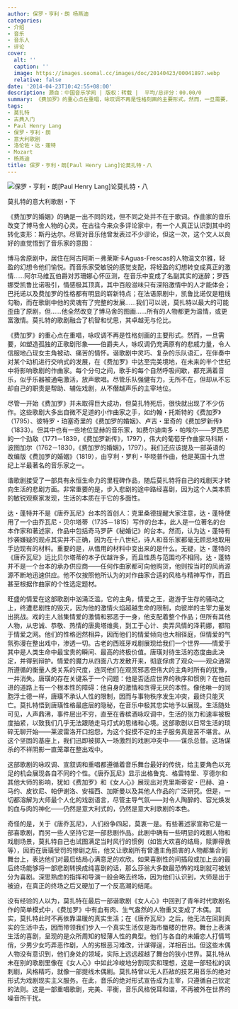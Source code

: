 ```yaml
---
author: 保罗・亨利・朗 杨燕迪
categories:
- 介绍
- 音乐
- 音乐人
- 评论
cover:
  alt: ''
  caption: ''
  image: https://images.soomal.cc/images/doc/20140423/00041897.webp
  relative: false
date: '2014-04-23T10:42:55+08:00'
description: 源自：中国音乐学网 | 版权：转载 |  平均/总评分：00.00/0
summary: 《费加罗》的重心点在重唱，咏叹调不再是性格刻画的主要形式。然而，一旦需要，如塑造孤独的正歌剧形象――伯爵夫人，咏叹调仍充满原有的悲戚力量，令人信服地凸现女主角被动、痛苦的情怀。谐歌剧中灵巧、复杂的乐队语汇，在伴奏中对某个动机进行交响式的发展，在《费加罗》中达至完美境地……
tags:
- 莫扎特
- 古典入门
- Paul Henry Lang
- 保罗・亨利・朗
- 意大利歌剧
- 洛伦佐・达・蓬特
- Mozart
- 杨燕迪
title: 保罗・亨利・朗[Paul Henry Lang]论莫扎特・八
---
```


![保罗・亨利・朗[Paul Henry Lang]论莫扎特・八](https://images.soomal.cc/images/doc/20140423/00041897.webp)





莫扎特的意大利歌剧・下

《费加罗的婚姻》的确是一出不同的戏，但不同之处并不在于歌词。作曲家的音乐改变了博马舍人物的心灵。在古往今来众多评论家中，有一个人真正认识到其中的转化变形：斯丹达尔。尽管对音乐他曾发表过不少谬论，但这一次，这个文人以良好的直觉悟到了音乐家的意图：


博马舍原剧中，居住在阿古阿斯－弗莱斯卡Aguas-Frescas的人物温文尔雅，轻盈的幻想令他们愉悦。而音乐家受敏锐的感觉支配，将轻盈的幻想转变成真正的激情……阿尔马维瓦伯爵对苏珊娜心怀叵测，在音乐中变成了名副其实的迷醉；罗西娜受凯鲁比诺吸引，情感极其顶真，其中百般滋味只有深陷激情中的人才能体会；巴托诺以及费加罗的性格都有明显的崭新特点；在法语原剧中，凯鲁比诺仅是粗线勾勒，而在歌剧中他的灵魂有了完整的发展……我们可以说，莫扎特以最大的可能歪曲了原剧，但……他全然改变了博马舍的图画……所有的人物都更为温情，或更富激情。莫扎特的歌剧融合了机智和忧思，其卓越无与伦比。


《费加罗》的重心点在重唱，咏叹调不再是性格刻画的主要形式。然而，一旦需要，如塑造孤独的正歌剧形象――伯爵夫人，咏叹调仍充满原有的悲戚力量，令人信服地凸现女主角被动、痛苦的情怀。谐歌剧中灵巧、复杂的乐队语汇，在伴奏中对某个动机进行交响式的发展，在《费加罗》中达至完美境地，在未来的半个世纪中将影响歌剧的作曲家。每个分句之间，歌手的每个自然呼吸间歇，都充满着音乐，似乎乐器被通电激活，放声歌唱。尽管乐队强健有力，无所不在，但却从不忘却自己的职责是帮助、辅佐戏剧，从不僭越声乐的主宰地位。

尽管一开始《费加罗》并未取得巨大成功，但莫扎特死后，很快就出现了不少仿作。这些歌剧大多出自微不足道的小作曲家之手，如约翰・托斯特的《费加罗》（1795）、彼特罗・珀塞奇里的《费加罗的婚姻》、卢吉・里奇的《费加罗新传》（1833）。但其中也有一些地位显赫的音乐家，如费尔迪南多・帕埃尔――罗西尼的一个劲敌（1771－1839，《费加罗新传》，1797），伟大的葡萄牙作曲家马科斯・波图加尔（1762－1830，《费加罗的婚姻》，1797）。我们还应该提及一部英语的改编版《费加罗的婚姻》（1819），由亨利・罗利・毕晓普作曲，他是英国十九世纪上半最著名的音乐家之一。

谐歌剧接受了一部具有永恒生命力的里程碑作品，随后莫扎特将自己的戏剧天才转向生活的悲剧方面。非常重要的是，步入悲剧的途中路经喜剧，因为这个人类本质的敏锐观察家发现，生活的本质在于它的多面性。

达・蓬特并不是《唐乔瓦尼》台本的首创人：克里桑德提醒大家注意，达・蓬特使用了一个由乔瓦尼・贝尔塔蒂（1735－1815）写作的台本，此人是一位著名的台本作家和著述家，作品中包括奇马罗萨《秘婚记》的台本。然而，认为达・蓬特有抄袭嫌疑的观点其实并不正确，因为在十八世纪，诗人和音乐家都毫无顾忌地取用手边现有的材料。重要的是，从借用的材料中变出来的是什么。无疑，达・蓬特的《唐乔瓦尼》远比贝尔塔蒂的本子优越许多，而且性质与范围均不相同。达・蓬特并不是一个台本的承办供应商――任何作曲家都可向他购货，他则按当时的风尚源源不断地迅速供应。他不仅按照他所认为的对作曲家合适的风格与精神写作，而且甚至根据作曲家的个性选定题材。

旺盛的情爱在这部歌剧中汹涌泛滥。它的主角，情爱之王，遨游于生存的骚动之上，终遭悲剧性的毁灭，因为他的激情火焰超越生命的限制，向彼岸的主宰力量发出挑战。戏的主人翁集情爱的激情和邪恶于一身，他支配着整个作品；但所有其他人物，从忠诚、恭敬、热情的唐奥塔维奥，到工于心计、卖弄风情的泽莉娜，都陷于情爱之网。他们的性格迥然相异，因而他们的情爱倾向也大相径庭，但情爱的气氛弥漫在整出戏中，渗透一切。古老的西班牙戏剧展现给我们一个世界――情爱于其中是人类生命中最宝贵的瞬间、最高的终极价值。唐璜对待生活的态度由此决定，并得到辩护。情爱的魔力从四面八方发散开来，彻底俘虏了观众――观众通常所遵循的衡量人类关系的尺度，连同他们在观赏邪恶但伟大的主角时所有的犹豫，一并消失。唐璜的存在关键系于一个问题：他是否适应世界的秩序和惯例？在他前进的道路上有一个根本性的障碍：他自身的激情和贪得无厌的本性。像他唯一的同胞浮士德一样，唐璜不承认人性的限制，因而与事物秩序发生冲突，最终只能灭亡。莫扎特悟到唐璜性格最底层的隐秘，在音乐中极其忠实地予以展现。生活随处可见，人声鼎沸，事件层出不穷，直至在香槟酒咏叹调中，生活的张力和速率被极度抽紧，以致我们几乎无法跟随走马灯式的思绪和心境。这部歌剧以日常生活的琐碎无聊开始――莱波雷洛开口抱怨，为这个捉摸不定的主子服务真是苦不堪言。从这个坚固的基座上，我们迅即被掷入一场激烈的戏剧冲突中――谋杀总督。这场谋杀的不祥阴影一直笼罩在整出戏中。

这部歌剧的咏叹调、宣叙调和重唱都遵循着音乐舞台最好的传统，给主要角色以充足的机会展现各自不同的个性。《唐乔瓦尼》显示出格鲁克、格雷特里、亨德尔和其他大师的影响，犹如《费加罗》和《女人心》展现出对克里斯蒂安・巴赫、迪・马约、皮钦尼、帕伊谢洛、安福西、加斯曼以及其他人作品的广泛研究。但是，一切都溶解为大师最个人化的戏剧语言，尽管主导气氛――对令人陶醉的、容光焕发的血与肉的神化――仍然是意大利式的，仍然是意大利歌剧的本色。

奇怪的是，关于《唐乔瓦尼》，人们纷争四起，莫衷一是。有些著述家宣称它是一部喜歌剧，而另一些人坚持它是一部悲剧作品。此剧中确有一些明显的戏剧人物和戏剧场景，莫扎特自己也试图满足当时风行的惯例（如皆大欢喜的结局，赎罪得救等），因而在唐璜受罚的惨剧之后，他又让歌剧所有曾遭主角损害的人物都集合到舞台上，表达他们对最后结局心满意足的欢欣。如果喜剧性的间插段或加上去的最后终场能够将一部悲剧转换成纯喜剧的话，那么莎翁大多数最恐怖的戏剧就可被划分为喜剧。深思熟虑的指挥和导演一般会略去终场，因为他们认识到，大师是出于被迫，在真正的终场之后又硬加了一个反高潮的结尾。

没有经验的人以为，莫扎特在最后一部谐歌剧《女人心》中回到了青年时代歌剧名作的简单模式中，《费加罗》中有血有肉、生气盎然的人物重又变成了木偶。其实，莫扎特此时不再依靠温暖的真实生活；在《唐乔瓦尼》之后，他无法在回到真实的生活中去，因而带领我们步入一个真实生活仅是海市蜃楼的世界。舞台上表演生活的喜剧，呈现的是众所周知的轻薄人性的典型。他们与各自的未婚恋人打情骂俏，少男少女巧弄恶作剧，人的劣根恶习难改，计谋得逞，洋相百出。但这些木偶人物没有意识到，他们身处的领域，实际上远远超越了舞台的狭小世界。莫扎特从未在别的歌剧里像在《女人心》中如此冷峻地分割现实和理想，这是一部轻松的讽刺剧，风格精巧，就像一部提线木偶剧。莫扎特曾以无人匹敌的技艺用音乐的绝对形式为戏剧现实主义服务。在此，音乐的绝对形式宣告成为主宰，只遵循自己钦定的法则。这是一部重唱歌剧，完美、平衡，音乐风格悦耳和谐，不再被外在世界的噪音所干扰。